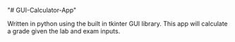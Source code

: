 "# GUI-Calculator-App" 

Written in python using the built in tkinter GUI library.
This app will calculate a grade given the lab and exam inputs.
